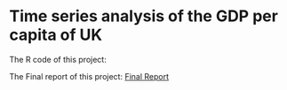# Time series analysis of the GDP per capita of UK

The R code of this project:

The Final report of this project: [Final Report](./final.pdf)
